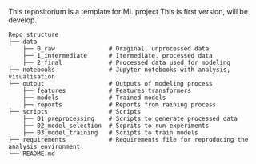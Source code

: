 This repositorium is a template for ML project
This is first version, will be develop. 

	Repo structure 
	├── data 
		├── 0_raw              	# Original, unprocessed data 
		├── 1_intermediate     	# Itermediate, processed data 
		├── 2_final            	# Processed data used for modeling 
	├── notebooks              	# Jupyter notebooks with analysis, visualisation 
	├── output                 	# Outputs of modeling process 
		├── features           	# Features transformers  
		├── models             	# Trained models 
		├── reports            	# Reports from raining process 
	├── scripts                	# Scripts 
		├── 01_preprocessing   	# Scripts to generate processed data 
		├── 02_model_selection 	# Scprits to run experiments 
		├── 03_model_training  	# Scripts to train models 
	├── requirements           	# Requirements file for reproducing the analysis environment 
	└── README.md 
